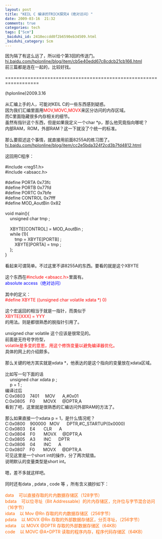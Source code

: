 ```yaml
---
layout: post
title: "KEIL C 编译的TRICK探究4（绝对访问）"
date: 2009-03-16  21:32
comments: true
categories: tech
tags: ["Scm"]
_baiduhi_id: 2410eccdd0f2b6590eb34509.html
_baiduhi_category: Scm
---
```


因为隔了有这么远了，所以给个第3回的传送门。<br/><a href="http://hi.baidu.com/hplonline/blog/item/cb5e40edd67c8cdcb21cb166.html" target="_blank">hi.baidu.com/hplonline/blog/item/cb5e40edd67c8cdcb21cb166.html</a><br/>
前三篇都是连在一起的，比较好找。<br/><br/>
==================================================================<br/><br/>
(hplonline)2009.3.16<br/><br/>
从汇编上手的人，可能对KEIL C的一些东西感到疑惑。<br/>
因为我们汇编里面用<font color="#ff0000">MOV,MOVC,MOVX</font>来区分访问的内存区域。<br/>
而C里面隐藏很多内存相关的细节。<br/>
虽然有指针这个东西，但是如果我定义一个char *p，那么他究竟指向哪呢？<br/>
内部RAM，ROM，外部RAM？这一下就没了个统一的标准。<br/><br/>
那么要叙述这个事情，就直接用前面8255A的练习图了。<br/><a href="http://hi.baidu.com/hplonline/blog/item/cc2e5bda324f2cd3b7fd4812.html" target="_blank">hi.baidu.com/hplonline/blog/item/cc2e5bda324f2cd3b7fd4812.html</a><br/><br/>
这回用C程序：<br/><br/>
#include &lt;reg51.h&gt;<br/>
#include &lt;absacc.h&gt;<br/><br/>
#define PORTA 0x73fc<br/>
#define PORTB 0x77fd<br/>
#define PORTC 0x7bfe<br/>
#define CONTROL 0x7fff<br/>
#define MOD_AoutBin 0x82<br/><br/>
void main(){<br/>
       unsigned char tmp ;<br/><br/>
       XBYTE[CONTROL] = MOD_AoutBin ;       <br/>
       while (1){<br/>
              tmp = XBYTE[PORTB] ;<br/>
              XBYTE[PORTA] = tmp ;<br/>
       };<br/>
}<br/><br/>
看起来可谓简单。不过这里不讲8255A的东西。要看的就是这个XBYTE<br/><br/>
这个东西在<font color="#ff0000">#include &lt;absacc.h&gt;</font>里面有。<br/><font color="#0000ff">absolute access（绝对访问）</font><br/><br/>
其中的定义：<br/><font color="#ff0000">#define XBYTE ((unsigned char volatile xdata *) 0)</font><br/><br/>
这个宏返回的相当于就是一指针，而类似于<br/><font color="#ff0000">XBYTE[XXX] = YYY </font><br/>
的用法。则是都很熟悉的脱指针引用了。<br/><br/>
unsigned char volatile 这个应该是很常见的。<br/>
前面是无符号字符型，<br/><font color="#ff0000">volatile是多变的意思，用这个修饰变量以避免编译器优化。</font><br/>
具体的网上的介绍颇多。<br/><br/>
那么关键的地方其实就是xdata *，他表达的是这个指向的变量放在xdata区域。<br/><br/>
比如写一句下面的话<br/>
       unsigned char xdata  p ;<br/>
       p = 1 ;<br/>
编译过后<br/>
C:0x0803       7401        MOV         A,#0x01<br/>
C:0x0805       F0          MOVX        @DPTR,A<br/>
看到了吧，这里就是很熟悉的汇编访问外部RAM的方法了。<br/><br/>
那么如果直接一个xdata p = 1，是什么情况呢？<br/>
C:0x0800       900000      MOV         DPTR,#C_STARTUP(0x0000)<br/>
C:0x0803       E4          CLR         A<br/>
C:0x0804       F0          MOVX        @DPTR,A<br/>
C:0x0805       A3          INC         DPTR<br/>
C:0x0806       04          INC         A<br/>
C:0x0807       F0          MOVX        @DPTR,A<br/>
可见这里是一个short int的操作，分了两次赋值。<br/>
说明默认的变量类型是short int。<br/><br/>
嗯，差不多就这样吧。<br/><br/>
同时还有data , pdata , code 等 ，所有含义摘抄如下：<br/><br/><font color="#ff6600">data       可以直接存取的片内数据存储区（128字节）<br/>
bdata       可以位寻址（Bit Addressable）的片内存储区，允许位与字节混合访问（16字节）<br/>
idata       以 Mov @Rn 存取的片内数据存储区（256字节）<br/>
pdata       以 MOVX @Rn 存取的外部数据存储区，分页寻址，（256字节）<br/>
xdata       以 MOVX @DPTR 存取的外部数据存储区（64KB）<br/>
code       以 MOVC @A+DPTR 读取的程序内存，程序代码存储区（64KB）</font>
